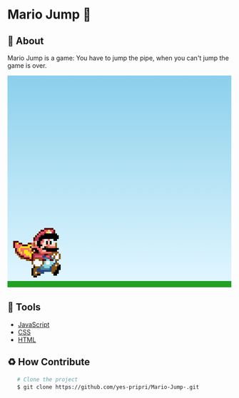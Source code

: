 <h1> Mario Jump 🧡</h1>

 ## 📕 About 

 Mario Jump is a game: You have to jump the pipe, when you can't jump the game is over.

<img src="gif.gif">

  ## 🔨 Tools

 - [JavaScript](https://developer.mozilla.org/pt-BR/docs/Web/JavaScript)
 - [CSS](https://developer.mozilla.org/pt-BR/docs/Web/CSS)
 - [HTML](https://developer.mozilla.org/pt-BR/docs/Web/HTML)

 ## ♻️ How Contribute

 ```bash
    # Clone the project 
    $ git clone https://github.com/yes-pripri/Mario-Jump-.git
 ````
